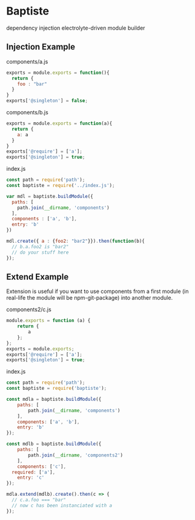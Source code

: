 # Baptiste

dependency injection electrolyte-driven module builder

## Injection Example

components/a.js
```javascript
exports = module.exports = function(){
  return {
    foo : "bar"
  }
}
exports['@singleton'] = false;
```
components/b.js
```javascript
exports = module.exports = function(a){
  return {
    a: a
  }
}
exports['@require'] = ['a'];
exports['@singleton'] = true;
```
index.js
```javascript
const path = require('path');
const baptiste = require('../index.js');

var mdl = baptiste.buildModule({
  paths: [
    path.join(__dirname, 'components')
  ],
  components : ['a', 'b'],
  entry: 'b'
})

mdl.create({ a : {foo2: "bar2"}}).then(function(b){
  // b.a.foo2 is "bar2"
  // do your stuff here
});

```

## Extend Example

Extension is useful if you want to use components from a first module (in real-life the module will be npm-git-package) into another module.

components2/c.js
```javascript
module.exports = function (a) {
	return {
		a
	};
};
exports = module.exports;
exports['@require'] = ['a'];
exports['@singleton'] = true;
```

index.js
```javascript
const path = require('path');
const baptiste = require('baptiste');

const mdla = baptiste.buildModule({
	paths: [
		path.join(__dirname, 'components')
	],
	components: ['a', 'b'],
	entry: 'b'
});

const mdlb = baptiste.buildModule({
	paths: [
		path.join(__dirname, 'components2')
	],
	components: ['c'],
  required: ['a'],
	entry: 'c'
});

mdla.extend(mdlb).create().then(c => {
  // c.a.foo === "bar"
  // now c has been instanciated with a
});

```
